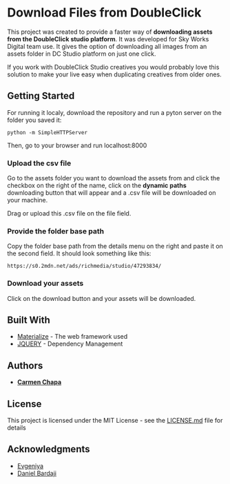 # Download Files from DoubleClick

This project was created to provide a faster way of **downloading assets from the DoubleClick studio platform**. It was developed for Sky Works Digital team use. It gives the option of downloading all images from an assets folder in DC Studio platform on just one click.

If you work with DoubleClick Studio creatives you would probably love this solution to make your live easy when duplicating creatives from older ones.

## Getting Started

For running it localy, download the repository and run a pyton server on the folder you saved it:

```
python -m SimpleHTTPServer
```

Then, go to your browser and run localhost:8000

### Upload the csv file

Go to the assets folder you want to download the assets from and click the checkbox on the right of the name, click on the **dynamic paths** downloading button that will appear and a .csv file will be downloaded on your machine.

Drag or upload this .csv file on the file field.

### Provide the folder base path

Copy the folder base path from the details menu on the right and paste it on the second field. It should look something like this:

```
https://s0.2mdn.net/ads/richmedia/studio/47293834/
```

### Download your assets

Click on the download button and your assets will be downloaded.

## Built With

* [Materialize](http://materializecss.com/) - The web framework used
* [JQUERY](https://jquery.com/) - Dependency Management

## Authors

* **[Carmen Chapa](https://github.com/carmenchapa)**

## License

This project is licensed under the MIT License - see the [LICENSE.md](LICENSE.md) file for details

## Acknowledgments

* [Evgeniya](https://github.com/evgeniyaaa)
* [Daniel Bardaji](https://github.com/DBardaji)
